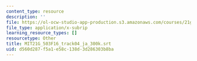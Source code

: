 ```yaml
---
content_type: resource
description: ''
file: https://ol-ocw-studio-app-production.s3.amazonaws.com/courses/21g-503-japanese-iii-fall-2019/d560d287f5a1e58c138d3d286303b8ba_MIT21G_503F16_track04_ja_300k.srt
file_type: application/x-subrip
learning_resource_types: []
resourcetype: Other
title: MIT21G_503F16_track04_ja_300k.srt
uid: d560d287-f5a1-e58c-138d-3d286303b8ba
---
```

